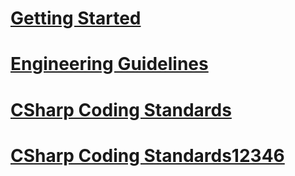 ﻿# [Getting Started](docfx_getting_started.md)
# [Engineering Guidelines](engineering_guidelines.md)
# [CSharp Coding Standards](csharp_coding_standards.md)
# [CSharp Coding Standards12346](csharp_coding_standards.md)
